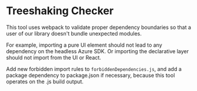 # Treeshaking Checker

This tool uses webpack to validate proper dependency boundaries so that a user of our library doesn't bundle unexpected modules.

For example, importing a pure UI element should not lead to any dependency on the headless Azure SDK. Or importing the declarative layer should not import from the UI or React.

Add new forbidden import rules to `forbiddenDependencies.js`, and add a package dependency to package.json if necessary, because this tool operates on the .js build output.